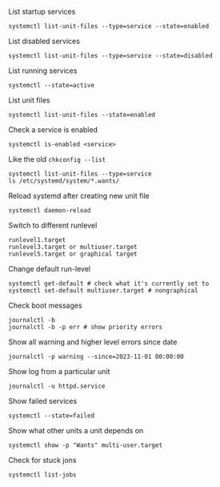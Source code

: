 List startup services
```
systemctl list-unit-files --type=service --state=enabled
```
List disabled services
```
systemctl list-unit-files --type=service --state=disabled
```
List running services
```
systemctl --state=active
```
List unit files
```
systemctl list-unit-files --state=enabled
```
Check a service is enabled
```
systemctl is-enabled <service>
```
Like the old `chkconfig --list`
```
systemctl list-unit-files --type=service
ls /etc/systemd/system/*.wants/
```
Reload systemd after creating new unit file
```
systemctl daemon-reload
```
Switch to different runlevel
```
runlevel1.target
runlevel3.target or multiuser.target
runlevel5.target or graphical target
```
Change default run-level
```
systemctl get-default # check what it's currently set to
systemctl set-default multiuser.target # nongraphical
```
Check boot messages
```
journalctl -b
journalctl -b -p err # show priority errors
```
Show all warning and higher level errors since date
```
journalctl -p warning --since=2023-11-01 00:00:00
```
Show log from a particular unit
```
journalctl -u httpd.service
```
Show failed services
```
systemctl --state=failed
```
Show what other units a unit depends on
```
systemctl show -p "Wants" multi-user.target
```
Check for stuck jons
```
systemctl list-jobs
```





